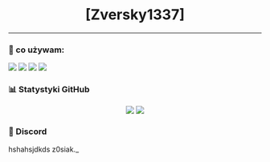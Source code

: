 <h1 align="center">[Zversky1337]</h1>
<p align="center">
</p>

---

### 🧰 co używam:
<p>
  <img src="https://img.shields.io/badge/Python-3776AB?style=for-the-badge&logo=python&logoColor=white" />
  <img src="https://img.shields.io/badge/JavaScript-F7DF1E?style=for-the-badge&logo=javascript&logoColor=black" />
  <img src="https://img.shields.io/badge/Lua-2C2D72?style=for-the-badge&logo=lua&logoColor=white" />
  <img src="https://img.shields.io/badge/HTML5-E34F26?style=for-the-badge&logo=html5&logoColor=white" />
</p>

### 📊 Statystyki GitHub
<p align="center">
  <img src="https://github-readme-stats.vercel.app/api?username=TwojaNazwaGitHub&show_icons=true&theme=radical" />
  <img src="https://github-readme-stats.vercel.app/api/top-langs/?username=TwojaNazwaGitHub&layout=compact&theme=radical" />
</p>

### 💐 Discord

hshahsjdkds
z0siak._




